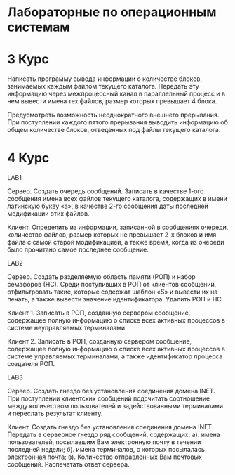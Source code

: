 # Лабораторные по операционным системам

# 3 Курс
Написать программу вывода информации о количестве блоков, занимаемых каждым файлом текущего каталога. Передать эту информацию через межпроцессный канал в параллельный процесс и в нем вывести имена тех файлов, размер которых превышает 4 блока.   

Предусмотреть возможность неоднократного внешнего прерывания. При поступлении каждого пятого прерывания выводить информацию об общем количестве блоков, отведенных под файлы текущего каталога.

# 4 Курс
LAB1

Сервер. Создать очередь сообщений. Записать в качестве 1-ого сообщения имена всех файлов текущего каталога, содержащих в имени латинскую букву «а», в качестве 2-го сообщения даты последней модификации этих файлов.

Клиент. Определить из информации, записанной в сообщениях очереди, количество файлов, размер которых не превышает 2-х блоков и имя файла с самой старой модификацией, а также время, когда из очереди было прочитано самое последнее сообщение.


LAB2

Сервер. Создать разделяемую область памяти (РОП) и набор семафоров (НС). Среди поступивших в РОП от клиентов сообщений, отфильтровать такие, которые содержат шаблон «S» и вывести их на печать, а также вывести значение идентификатора. Удалить РОП и НС.

Клиент 1. Записать в РОП, созданную сервером сообщение, содержащее полную информацию о списке всех активных процессов в системе неуправляемых терминалами.

Клиент 2. Записать в РОП, созданную сервером  сообщение, содержащее полную информацию о списке всех активных процессов в системе управляемых терминалами, а также идентификатор процесса создателя РОП.


LAB3

Сервер. Создать гнездо без установления соединения домена INET. При поступлении клиентских сообщений  подсчитать соотношение между количеством пользователей и задействованными терминалами и переслать результат клиенту.

Клиент. Создать гнездо без установления соединения домена INET. Передать в серверное гнездо ряд сообщений, содержащих: а). имена пользователей, посылавшим Вам электронную почту в течении последней недели; б). имена терминалов, с которых посылалась электронная почта; в). Количество отправленных Вам почтовых сообщений.
Распечатать ответ сервера.
